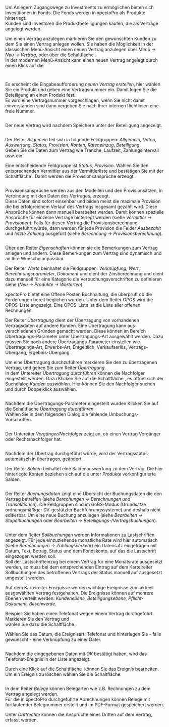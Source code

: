 <!DOCTYPE html>
<html>
<head>
<meta charset="utf-8">
<meta name="viewport" content="width=device-width, initial-scale=1.0">
<title>300_Vertragsdaten.md</title>
<link rel="stylesheet" href="https://stackedit.io/res-min/themes/base.css" />
<script type="text/javascript" src="https://cdn.mathjax.org/mathjax/latest/MathJax.js?config=TeX-AMS_HTML"></script>
</head>
<body><div class="container"><p>Um Anlegern Zugangswege zu Investments zu ermöglichen  bieten sich Investitionen in Fonds. Die Fonds werden in xpectoPro als Produkte hinterlegt.  <br>
Kunden sind Investoren die Produktbeteiligungen kaufen, die als Verträge angelegt werden.</p>

<p>Um einen Vertrag anzulegen markieren Sie den gewünschten Kunden zu dem Sie einen Vertrag anlegen wollen. Sie haben die Möglichkeit in der klassischen Menü-Ansicht einen neuen Vertrag anzulegen über <em>Menü → Neu → Vertrag</em>, oder über die Schaltfläche <img src="http://xpecto.github.io/docs/img/img_1461150969976.png" alt="" title="">. <br>
In der modernen Menü-Ansicht kann einen neuen Vertrag angelegt durch einen Klick auf die  <br>
<img src="http://xpecto.github.io/docs/img/img_1461151491209.png" alt="" title=""></p>

<p><img src="http://xpecto.github.io/docs/img/img_1461151680852.png" alt="" title=""></p>

<p><img src="http://xpecto.github.io/docs/img/img_1461151120846.png" alt="" title=""></p>

<p>Es erscheint die Eingabeaufforderung <em>neuen Vertrag erstellen</em>, hier wählen Sie ein Produkt und geben eine Vertragsnummer ein. Damit legen Sie die Beteiligung an einen Produkt fest.  <br>
Es wird eine Vertragsnummer vorgeschlagen, wenn Sie nicht damit einverstanden sind dann vergeben Sie nach Ihrer internen Richtlinien eine freie Nummer.</p>

<p><img src="http://xpecto.github.io/docs/img/img_1461151200710.png" alt="" title=""></p>

<p>Der neue Vertrag wird nachdem Speichern unter der Beteiligung angezeigt.</p>

<p><img src="http://xpecto.github.io/docs/img/img_1461151792103.png" alt="" title=""></p>

<p>Der Reiter <em>Allgemein</em> teil sich in folgende Feldgruppen: <em>Allgemein</em>, <em>Daten</em>, <em>Auswertung</em>, <em>Status, Provision</em>, <em>Konten, Rateneinzug</em>,  <em>Beteiligung</em>.  <br>
Geben Sie die Daten zum Vertrag wie Tranche, Laufzeit, Zahlungsintervall usw. ein. </p>

<p>Eine entscheidende Feldgruppe  ist <em>Status, Provision</em>. Wählen Sie den entsprechenden Vermittler aus der Vermittlerliste  und bestätigen Sie mit der Schaltfläche <img src="http://xpecto.github.io/docs/img/img041.png" alt="" title="">. Damit werden die Provisionsansprüche erzeugt.</p>

<p><img src="http://xpecto.github.io/docs/img/img_1461152084663.png" alt="" title=""></p>

<p>Provisionsansprüche werden aus den Modellen und den Provisionsätzen, in Verbindung mit den Daten des Vertrages, erzeugt.  <br>
Diese Daten sind sofort einsehbar und bilden meist die maximale Provision die bei erfolgreichem Verlauf des Vertrags insgesamt gezahlt wird. Diese Ansprüche können dann manuell bearbeitet werden. Damit können spezielle Ansprüche für einzelne Verträge hinterlegt werden (siehe <em>Vermittler → Provisionen</em>). Falls für diesen Vertrag die Provisionsberechnung durchgeführt würde, dann werden für jede Provision die Felder <em>Ausbezahlt</em> und <em>letzte Zahlung</em> ausgefüllt (siehe <em>Berechnung → Provisionsberechnung</em>).</p>

<p><img src="http://xpecto.github.io/docs/img/img_1461152188930.png" alt="" title=""></p>

<p>Über den Reiter <em>Eigenschaften</em> können sie die Bemerkungen zum Vertrag anlegen und ändern.  Diese Bemerkungen zum Vertrag sind dynamisch und an Ihre Wünsche anpassbar. </p>

<p>Der Reiter <em>Werte</em> beinhaltet die Feldgruppen: <em>Verknüpfung</em>, <em>Wert</em>, <em>Berechnungsparameter</em>, <em>Dokument</em> und dient der Zinsberechnung und dient dazu manuell für eine Kategorie die Verbuchungsvorschriften zu definieren siehe (<em>Neu → Produkte → Wertarten</em>). </p>

<p>xpectoPro bietet eine Offene Posten Buchhaltung, die überprüft ob die Forderungen bereit beglichen wurden. Unter dem Reiter <em>OPOS</em> wird die OPOS-Liste angezeigt. Eine OPOS-Liste ist die Liste aller offenen Rechnungen. </p>

<p>Der Reiter <em>Übertragung</em> dient der Übertragung von vorhandenen Vertragsdaten auf andere Kunden. Eine Übertragung kann aus verschiedenen Gründen gemacht werden. Diese können im Bereich Übertragungs-Parameter unter Übertragungs-Art ausgewählt werden. Dazu müssen Sie noch andere Übertragungs-Parameter einstellen wie Übertragungs-Art, Erwerbs-Art, Entgeltlich, Verkaufserlös, Vertrags-Übergang, Ergebnis-Übergang.</p>

<p>Um eine Übertragung durchzuführen markieren Sie den zu übertragenen Vertrag, und gehen Sie zum Reiter <em>Übertragung</em>. <br>
In dem Untereiter <em>Übertragung durchführen</em> können die Nachfolger eingestellt werden. Dazu Klicken Sie auf die Schaltfläche <img src="http://xpecto.github.io/docs/img/img_1426513187688.png" alt="" title="">, es öffnet sich der Suchdialog <em>Kunden auswählen</em>. Hier können Sie den Nachfolger suchen und durch Doppelklick auswählen. <br>
<img src="http://xpecto.github.io/docs/img/img_1461152311535.png" alt="" title=""></p>

<p><img src="http://xpecto.github.io/docs/img/img_1443173397056.png" alt="" title=""></p>

<p>Nachdem die Übertragungs-Parameter eingestellt wurden Klicken Sie auf die Schaltfläche <em>Übertragung durchführen.</em> <br>
Wählen Sie in dem folgenden Dialog die fehlende Umbuchungs-Vorschriften.</p>

<p><img src="http://xpecto.github.io/docs/img/img_1443173762535.png" alt="" title=""></p>

<p>Der Untereiter <em>Vorgänger/Nachfolger</em> zeigt an, ob einen Vertrag Vorgänger oder Rechtsnachfolger hat.</p>

<p><img src="http://xpecto.github.io/docs/img/img_1443174186737.png" alt="" title=""></p>

<p>Nachdem der Übertrag durchgeführt würde, wird der Vertragsstatus automatisch in übertragen, geändert.</p>

<p>Der Reiter <em>Salden</em> beihaltet eine Saldenauswertung zu dem Vertrag. Die hier hinterlegte Konten beziehen sich auf die unter <em>Produkte</em> vorkonfigurierte Salden.</p>

<p><img src="http://xpecto.github.io/docs/img/img_1443172824687.png" alt="" title=""></p>

<p>Der Reiter <em>Buchungsdaten</em> zeigt eine Übersicht der Buchungsdaten die den Vertrag betreffen (siehe <em>Berechungen → Berechnungen und Transaktionen</em>). Die Feldgruppen sind im GoBS-Modus (Grundsätze ordnungsmäßiger DV-gestützter Buchführungssysteme) und deshalb nicht editierbar. Um eine neue Buchung anzulegen (siehe <em>Bearbeiten → Stapelbuchungen</em> oder <em>Bearbeiten → Beteiligungs-/Vertragsbuchungen</em>).</p>

<p><img src="http://xpecto.github.io/docs/img/img_1443172984417.png" alt="" title=""></p>

<p>Unter dem Reiter <em>Sollbuchungen</em> werden Informationen zu Lastschriften angezeigt. Für jede einzuziehende monatliche Rate wird hier automatisch (siehe <em>Berechnungen → Zahlungsverkehr</em>) ein Datensatz eingetragen mit Datum, Text, Betrag, Status und dem Fondskonto, auf das die Lastschrift eingezogen werden soll. <br>
Soll der Lastschrifteinzug bei einem Vertrag für eine  Monatsrate ausgesetzt werden, so muss bei dem entsprechenden Eintrag auf dem Karteireiter Sollbuchungen des betroffenen Vertrags der Status manuell auf ausgesetzt umgestellt werden.</p>

<p>Auf dem Karteireiter <em>Ereignisse</em> werden wichtige Ereignisse zum aktuell ausgewählten Vertrag festgehalten.  Die Ereignisse können auf mehrere Ebenen verteilt werden: <em>Kundenebene, Beteiligungsebene, Pflicht-Dokument, Beschwerde.</em> </p>

<p>Beispiel: Sie haben einen Telefonat wegen einem Vertrag durchgeführt. Markieren Sie den Vertrag und <br>
wählen Sie dazu die Schaltfläche <img src="http://xpecto.github.io/docs/img/img_1443175241487.png" alt="" title="">.</p>

<p>Wählen Sie das Datum, die Ereignisart: Telefonat und hinterlegen Sie - falls gewünscht - eine Verknüpfung zu einer Datei. </p>

<p><img src="http://xpecto.github.io/docs/img/img_1443175387538.png" alt="" title=""></p>

<p>Nachdem die eingegebenen Daten mit <em>OK</em> bestätigt haben, wird das Telefonat-Ereignis in der Liste  angezeigt.</p>

<p>Durch eine Klick auf die Schaltfläche <img src="http://xpecto.github.io/docs/img/img_1438327135428.png" alt="" title=""> können Sie das Ereignis bearbeiten. Um ein Ereignis zu löschen wählen Sie die Schaltfläche<img src="http://xpecto.github.io/docs/img/img_1438330503651.png" alt="" title="">.</p>

<p><img src="http://xpecto.github.io/docs/img/img_1443173024837.png" alt="" title=""></p>

<p>In dem Reiter <em>Belege</em> können Belegarten wie z.B. Rechnungen zu dem Vertrag angelegt werden. <br>
Für die in xpectoPro durchgeführte Abrechnungen können Belege mit fortlaufender Belegnummer erstellt und im PDF-Format gespeichert werden.</p>

<p>Unter <em>Drittrechte</em> können die Ansprüche eines Dritten auf dem Vertrag, erfasst werden. </p></div></body>
</html>